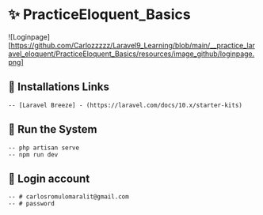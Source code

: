 # ✨ PracticeEloquent_Basics
![Loginpage][https://github.com/Carlozzzzz/Laravel9_Learning/blob/main/__practice_laravel_eloquent/PracticeEloquent_Basics/resources/image_github/loginpage.png]

## 🔧 Installations Links
    -- [Laravel Breeze] - (https://laravel.com/docs/10.x/starter-kits)

## 🚀 Run the System
    -- php artisan serve
    -- npm run dev

## 👦 Login account
    -- # carlosromulomaralit@gmail.com
    -- # password
